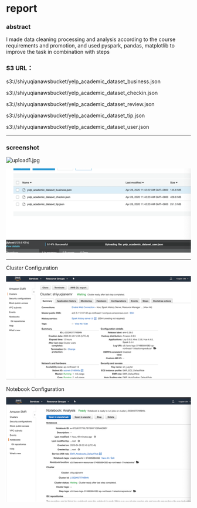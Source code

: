 # report

### abstract

I made data cleaning processing and analysis according to the course requirements and promotion, and used pyspark, pandas, matplotlib to improve the task in combination with steps


### S3 URL：

s3://shiyuqianawsbucket/yelp_academic_dataset_business.json

s3://shiyuqianawsbucket/yelp_academic_dataset_checkin.json

s3://shiyuqianawsbucket/yelp_academic_dataset_review.json

s3://shiyuqianawsbucket/yelp_academic_dataset_tip.json

s3://shiyuqianawsbucket/yelp_academic_dataset_user.json

----




### screenshot

![upload1.jpg](img/upload1.png)

![upload2.jpg](img/upload2.png)

---

Cluster Configuration

![emr.jpg](img/emr.png)

Notebook Configuration

![notebook.jpg](img/notebook.png)
